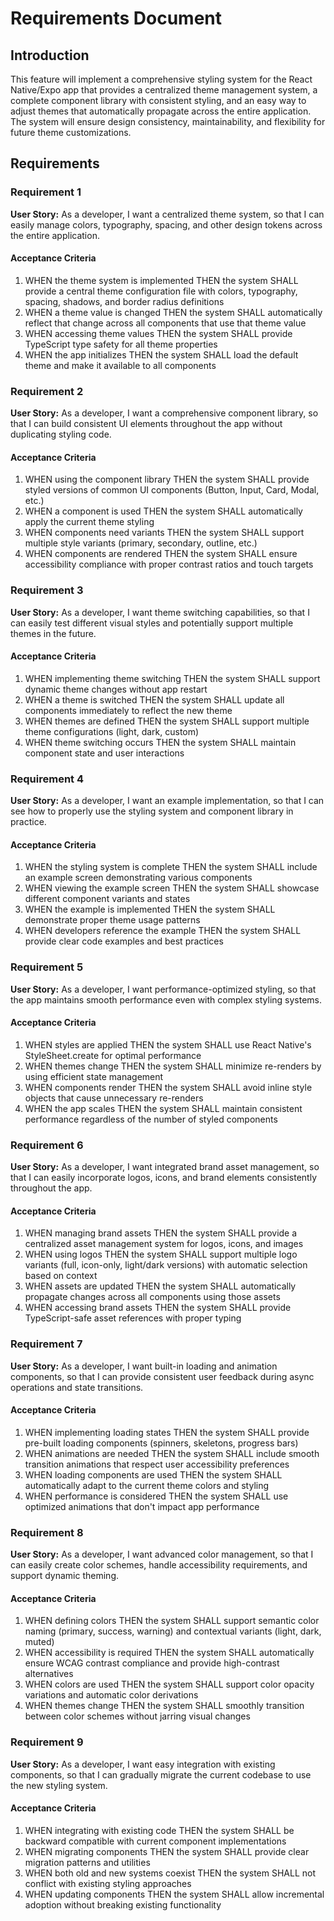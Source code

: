# Requirements Document

## Introduction

This feature will implement a comprehensive styling system for the React Native/Expo app that provides a centralized theme management system, a complete component library with consistent styling, and an easy way to adjust themes that automatically propagate across the entire application. The system will ensure design consistency, maintainability, and flexibility for future theme customizations.

## Requirements

### Requirement 1

**User Story:** As a developer, I want a centralized theme system, so that I can easily manage colors, typography, spacing, and other design tokens across the entire application.

#### Acceptance Criteria

1. WHEN the theme system is implemented THEN the system SHALL provide a central theme configuration file with colors, typography, spacing, shadows, and border radius definitions
2. WHEN a theme value is changed THEN the system SHALL automatically reflect that change across all components that use that theme value
3. WHEN accessing theme values THEN the system SHALL provide TypeScript type safety for all theme properties
4. WHEN the app initializes THEN the system SHALL load the default theme and make it available to all components

### Requirement 2

**User Story:** As a developer, I want a comprehensive component library, so that I can build consistent UI elements throughout the app without duplicating styling code.

#### Acceptance Criteria

1. WHEN using the component library THEN the system SHALL provide styled versions of common UI components (Button, Input, Card, Modal, etc.)
2. WHEN a component is used THEN the system SHALL automatically apply the current theme styling
3. WHEN components need variants THEN the system SHALL support multiple style variants (primary, secondary, outline, etc.)
4. WHEN components are rendered THEN the system SHALL ensure accessibility compliance with proper contrast ratios and touch targets

### Requirement 3

**User Story:** As a developer, I want theme switching capabilities, so that I can easily test different visual styles and potentially support multiple themes in the future.

#### Acceptance Criteria

1. WHEN implementing theme switching THEN the system SHALL support dynamic theme changes without app restart
2. WHEN a theme is switched THEN the system SHALL update all components immediately to reflect the new theme
3. WHEN themes are defined THEN the system SHALL support multiple theme configurations (light, dark, custom)
4. WHEN theme switching occurs THEN the system SHALL maintain component state and user interactions

### Requirement 4

**User Story:** As a developer, I want an example implementation, so that I can see how to properly use the styling system and component library in practice.

#### Acceptance Criteria

1. WHEN the styling system is complete THEN the system SHALL include an example screen demonstrating various components
2. WHEN viewing the example screen THEN the system SHALL showcase different component variants and states
3. WHEN the example is implemented THEN the system SHALL demonstrate proper theme usage patterns
4. WHEN developers reference the example THEN the system SHALL provide clear code examples and best practices

### Requirement 5

**User Story:** As a developer, I want performance-optimized styling, so that the app maintains smooth performance even with complex styling systems.

#### Acceptance Criteria

1. WHEN styles are applied THEN the system SHALL use React Native's StyleSheet.create for optimal performance
2. WHEN themes change THEN the system SHALL minimize re-renders by using efficient state management
3. WHEN components render THEN the system SHALL avoid inline style objects that cause unnecessary re-renders
4. WHEN the app scales THEN the system SHALL maintain consistent performance regardless of the number of styled components

### Requirement 6

**User Story:** As a developer, I want integrated brand asset management, so that I can easily incorporate logos, icons, and brand elements consistently throughout the app.

#### Acceptance Criteria

1. WHEN managing brand assets THEN the system SHALL provide a centralized asset management system for logos, icons, and images
2. WHEN using logos THEN the system SHALL support multiple logo variants (full, icon-only, light/dark versions) with automatic selection based on context
3. WHEN assets are updated THEN the system SHALL automatically propagate changes across all components using those assets
4. WHEN accessing brand assets THEN the system SHALL provide TypeScript-safe asset references with proper typing

### Requirement 7

**User Story:** As a developer, I want built-in loading and animation components, so that I can provide consistent user feedback during async operations and state transitions.

#### Acceptance Criteria

1. WHEN implementing loading states THEN the system SHALL provide pre-built loading components (spinners, skeletons, progress bars)
2. WHEN animations are needed THEN the system SHALL include smooth transition animations that respect user accessibility preferences
3. WHEN loading components are used THEN the system SHALL automatically adapt to the current theme colors and styling
4. WHEN performance is considered THEN the system SHALL use optimized animations that don't impact app performance

### Requirement 8

**User Story:** As a developer, I want advanced color management, so that I can easily create color schemes, handle accessibility requirements, and support dynamic theming.

#### Acceptance Criteria

1. WHEN defining colors THEN the system SHALL support semantic color naming (primary, success, warning) and contextual variants (light, dark, muted)
2. WHEN accessibility is required THEN the system SHALL automatically ensure WCAG contrast compliance and provide high-contrast alternatives
3. WHEN colors are used THEN the system SHALL support color opacity variations and automatic color derivations
4. WHEN themes change THEN the system SHALL smoothly transition between color schemes without jarring visual changes

### Requirement 9

**User Story:** As a developer, I want easy integration with existing components, so that I can gradually migrate the current codebase to use the new styling system.

#### Acceptance Criteria

1. WHEN integrating with existing code THEN the system SHALL be backward compatible with current component implementations
2. WHEN migrating components THEN the system SHALL provide clear migration patterns and utilities
3. WHEN both old and new systems coexist THEN the system SHALL not conflict with existing styling approaches
4. WHEN updating components THEN the system SHALL allow incremental adoption without breaking existing functionality